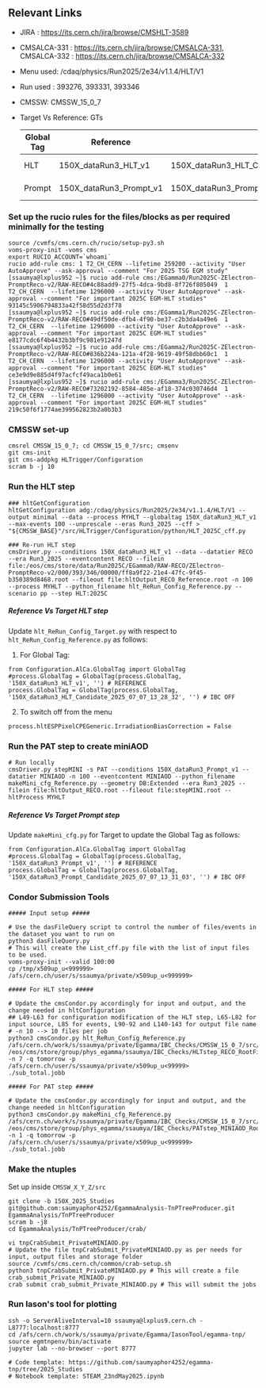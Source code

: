 ## Relevant Links
- JIRA : https://its.cern.ch/jira/browse/CMSHLT-3589
- CMSALCA-331 : https://its.cern.ch/jira/browse/CMSALCA-331, CMSALCA-332 : https://its.cern.ch/jira/browse/CMSALCA-332
- Menu used: /cdaq/physics/Run2025/2e34/v1.1.4/HLT/V1
- Run used : 393276, 393331, 393346
- CMSSW: CMSSW_15_0_7
- Target Vs Reference: GTs
	
    |  Global Tag  | Reference   | Target      | Difference |
    |  ----------- | ----------- | ----------- | ---------- |
    |  HLT   | 150X_dataRun3_HLT_v1 | 150X_dataRun3_HLT_Candidate_2025_07_07_13_28_32 | [Diff Link CondDB](https://cms-conddb.cern.ch/cmsDbBrowser/diff/Prod/gts/150X_dataRun3_HLT_v1/150X_dataRun3_HLT_Candidate_2025_07_07_13_28_32) |
    |  Prompt     | 150X_dataRun3_Prompt_v1 | 150X_dataRun3_Prompt_Candidate_2025_07_07_13_31_03 | [Diff Link CondDB](https://cms-conddb.cern.ch/cmsDbBrowser/diff/Prod/gts/150X_dataRun3_Prompt_v1/150X_dataRun3_Prompt_Candidate_2025_07_07_13_31_03) | 

### Set up the rucio rules for the files/blocks as per required minimally for the testing
```
source /cvmfs/cms.cern.ch/rucio/setup-py3.sh
voms-proxy-init -voms cms
export RUCIO_ACCOUNT=`whoami`
rucio add-rule cms: 1 T2_CH_CERN --lifetime 259200 --activity "User AutoApprove" --ask-approval --comment "For 2025 TSG EGM study"
[ssaumya@lxplus952 ~]$ rucio add-rule cms:/EGamma0/Run2025C-ZElectron-PromptReco-v2/RAW-RECO#4c88add9-27f5-4dca-9bd8-8f726f805049  1 T2_CH_CERN  --lifetime 1296000 --activity "User AutoApprove" --ask-approval --comment "For important 2025C EGM-HLT studies"
93145c5906794833a42f58d55d2d3f78
[ssaumya@lxplus952 ~]$ rucio add-rule cms:/EGamma1/Run2025C-ZElectron-PromptReco-v2/RAW-RECO#49df50de-dfb4-4f90-be37-c2b3da4a49e6  1 T2_CH_CERN  --lifetime 1296000 --activity "User AutoApprove" --ask-approval --comment "For important 2025C EGM-HLT studies"
e8177cdc6f4b4432b3bf9c981e91247d
[ssaumya@lxplus952 ~]$ rucio add-rule cms:/EGamma2/Run2025C-ZElectron-PromptReco-v2/RAW-RECO#836b224a-121a-4f28-9619-49f58dbb60c1  1 T2_CH_CERN  --lifetime 1296000 --activity "User AutoApprove" --ask-approval --comment "For important 2025C EGM-HLT studies"
ce3e9d9e885d4f97acfcf49aca1b0e61
[ssaumya@lxplus952 ~]$ rucio add-rule cms:/EGamma3/Run2025C-ZElectron-PromptReco-v2/RAW-RECO#73202192-8584-485e-af18-374c030746d4  1 T2_CH_CERN  --lifetime 1296000 --activity "User AutoApprove" --ask-approval --comment "For important 2025C EGM-HLT studies"
219c50f6f1774ae399562823b2a0b3b3
```

### CMSSW set-up
```
cmsrel CMSSW_15_0_7; cd CMSSW_15_0_7/src; cmsenv
git cms-init
git cms-addpkg HLTrigger/Configuration
scram b -j 10
```

### Run the HLT step
```
### hltGetConfiguration
hltGetConfiguration adg:/cdaq/physics/Run2025/2e34/v1.1.4/HLT/V1 --output minimal --data --process MYHLT --globaltag 150X_dataRun3_HLT_v1 --max-events 100 --unprescale --eras Run3_2025 --cff > "${CMSSW_BASE}"/src/HLTrigger/Configuration/python/HLT_2025C_cff.py

### Re-run HLT step
cmsDriver.py --conditions 150X_dataRun3_HLT_v1 --data --datatier RECO --era Run3_2025 --eventcontent RECO --filein file:/eos/cms/store/data/Run2025C/EGamma0/RAW-RECO/ZElectron-PromptReco-v2/000/393/346/00000/ff8a9f22-21e4-47fc-9f45-b350389d8468.root --fileout file:hltOutput_RECO_Reference.root -n 100 --process MYHLT --python_filename hlt_ReRun_Config_Reference.py --scenario pp --step HLT:2025C
```

##### Reference Vs Target HLT step
Update `hlt_ReRun_Config_Target.py` with respect to `hlt_ReRun_Config_Reference.py` as follows:
1. For Global Tag:
```
from Configuration.AlCa.GlobalTag import GlobalTag
#process.GlobalTag = GlobalTag(process.GlobalTag, '150X_dataRun3_HLT_v1', '') # REFERENCE
process.GlobalTag = GlobalTag(process.GlobalTag, '150X_dataRun3_HLT_Candidate_2025_07_07_13_28_32', '') # IBC OFF
```

2. To switch off from the menu
```
process.hltESPPixelCPEGeneric.IrradiationBiasCorrection = False
```

### Run the PAT step to create miniAOD
```
# Run locally
cmsDriver.py stepMINI -s PAT --conditions 150X_dataRun3_Prompt_v1 --datatier MINIAOD -n 100 --eventcontent MINIAOD --python_filename makeMini_cfg_Reference.py --geometry DB:Extended --era Run3_2025 --filein file:hltOutput_RECO.root --fileout file:stepMINI.root --hltProcess MYHLT
```

##### Reference Vs Target Prompt step
Update `makeMini_cfg.py` for Target to update the Global Tag as follows:
```
from Configuration.AlCa.GlobalTag import GlobalTag
#process.GlobalTag = GlobalTag(process.GlobalTag, '150X_dataRun3_Prompt_v1', '') # REFERENCE
process.GlobalTag = GlobalTag(process.GlobalTag, '150X_dataRun3_Prompt_Candidate_2025_07_07_13_31_03', '') # IBC OFF
```
 
### Condor Submission Tools
```
##### Input setup #####

# Use the dasFileQuery script to control the number of files/events in the dataset you want to run on
python3 dasFileQuery.py
# This will create the List_cff.py file with the list of input files to be used.
voms-proxy-init --valid 100:00
cp /tmp/x509up_u<999999> /afs/cern.ch/user/s/ssaumya/private/x509up_u<999999>

##### For HLT step #####

# Update the cmsCondor.py accordingly for input and output, and the change needed in hltConfiguration
## L49-L63 for configuration modification of the HLT step, L65-L82 for input source, L85 for events, L90-92 and L140-143 for output file name
# -n 10 --> 10 files per job
python3 cmsCondor.py hlt_ReRun_Config_Reference.py /afs/cern.ch/work/s/ssaumya/private/Egamma/IBC_Checks/CMSSW_15_0_7/src/HLT_Reference/ /eos/cms/store/group/phys_egamma/ssaumya/IBC_Checks/HLTstep_RECO_RootFiles_Reference/ -n 7 -q tomorrow -p /afs/cern.ch/user/s/ssaumya/private/x509up_u<99999>
./sub_total.jobb

##### For PAT step #####

# Update the cmsCondor.py accordingly for input and output, and the change needed in hltConfiguration  
python3 cmsCondor.py makeMini_cfg_Reference.py /afs/cern.ch/work/s/ssaumya/private/Egamma/IBC_Checks/CMSSW_15_0_7/src/PAT_Reference/ /eos/cms/store/group/phys_egamma/ssaumya/IBC_Checks/PATstep_MINIAOD_RootFiles_Reference/ -n 1 -q tomorrow -p /afs/cern.ch/user/s/ssaumya/private/x509up_u<999999>
./sub_total.jobb
```

### Make the ntuples
Set up inside `CMSSW_X_Y_Z/src`
```
git clone -b 150X_2025_Studies git@github.com:saumyaphor4252/EgammaAnalysis-TnPTreeProducer.git EgammaAnalysis/TnPTreeProducer
scram b -j8
cd EgammaAnalysis/TnPTreeProducer/crab/

vi tnpCrabSubmit_PrivateMINIAOD.py
# Update the file tnpCrabSubmit_PrivateMINIAOD.py as per needs for input, output files and storage folder
source /cvmfs/cms.cern.ch/common/crab-setup.sh
python3 tnpCrabSubmit_PrivateMINIAOD.py # This will create a file crab_submit_Private_MINIAOD.py
crab submit crab_submit_Private_MINIAOD.py # This will submit the jobs
```

### Run Iason's tool for plotting
```
ssh -o ServerAliveInterval=10 ssaumya@lxplus9.cern.ch -L8777:localhost:8777
cd /afs/cern.ch/work/s/ssaumya/private/Egamma/IasonTool/egamma-tnp/
source egmtnpenv/bin/activate
jupyter lab --no-browser --port 8777

# Code template: https://github.com/saumyaphor4252/egamma-tnp/tree/2025_Studies
# Notebook template: STEAM_23ndMay2025.ipynb
```

